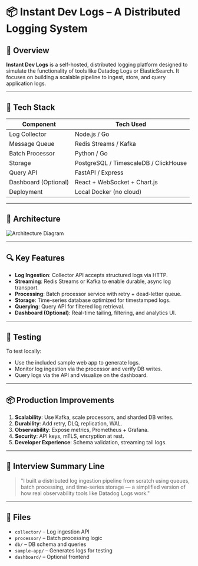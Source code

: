# 📦 Instant Dev Logs – A Distributed Logging System

## 📝 Overview
**Instant Dev Logs** is a self-hosted, distributed logging platform designed to simulate the functionality of tools like Datadog Logs or ElasticSearch. It focuses on building a scalable pipeline to ingest, store, and query application logs.

---

## 🔧 Tech Stack

| Component         | Tech Used                |
|------------------|--------------------------|
| Log Collector     | Node.js / Go             |
| Message Queue     | Redis Streams / Kafka    |
| Batch Processor   | Python / Go              |
| Storage           | PostgreSQL / TimescaleDB / ClickHouse |
| Query API         | FastAPI / Express        |
| Dashboard (Optional) | React + WebSocket + Chart.js |
| Deployment        | Local Docker (no cloud)  |

---

## 📐 Architecture

![Architecture Diagram](instant_dev_logs_architecture.png)

---

## 🔍 Key Features

- **Log Ingestion**: Collector API accepts structured logs via HTTP.
- **Streaming**: Redis Streams or Kafka to enable durable, async log transport.
- **Processing**: Batch processor service with retry + dead-letter queue.
- **Storage**: Time-series database optimized for timestamped logs.
- **Querying**: Query API for filtered log retrieval.
- **Dashboard (Optional)**: Real-time tailing, filtering, and analytics UI.

---

## 🧪 Testing

To test locally:
- Use the included sample web app to generate logs.
- Monitor log ingestion via the processor and verify DB writes.
- Query logs via the API and visualize on the dashboard.

---

## 📦 Production Improvements

1. **Scalability**: Use Kafka, scale processors, and sharded DB writes.
2. **Durability**: Add retry, DLQ, replication, WAL.
3. **Observability**: Expose metrics, Prometheus + Grafana.
4. **Security**: API keys, mTLS, encryption at rest.
5. **Developer Experience**: Schema validation, streaming tail logs.

---

## 🧠 Interview Summary Line

> "I built a distributed log ingestion pipeline from scratch using queues, batch processing, and time-series storage — a simplified version of how real observability tools like Datadog Logs work."

---

## 📁 Files

- `collector/` – Log ingestion API
- `processor/` – Batch processing logic
- `db/` – DB schema and queries
- `sample-app/` – Generates logs for testing
- `dashboard/` – Optional frontend
